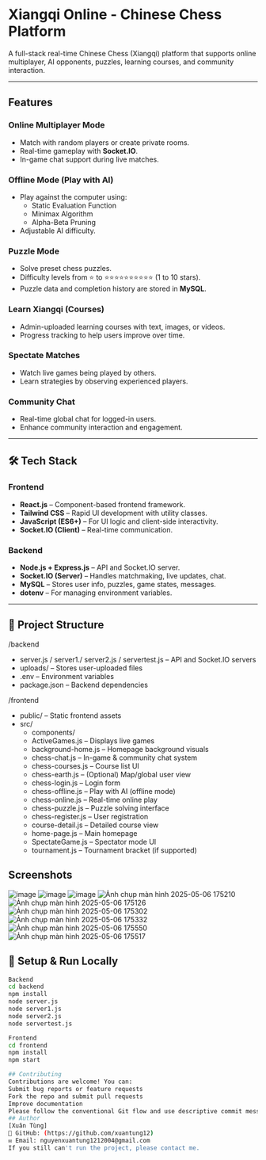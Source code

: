 # Xiangqi Online - Chinese Chess Platform

A full-stack real-time Chinese Chess (Xiangqi) platform that supports online multiplayer, AI opponents, puzzles, learning courses, and community interaction.

---

## Features

### Online Multiplayer Mode
- Match with random players or create private rooms.
- Real-time gameplay with **Socket.IO**.
- In-game chat support during live matches.

### Offline Mode (Play with AI)
- Play against the computer using:
  - Static Evaluation Function
  - Minimax Algorithm
  - Alpha-Beta Pruning
- Adjustable AI difficulty.

### Puzzle Mode
- Solve preset chess puzzles.
- Difficulty levels from ⭐ to ⭐⭐⭐⭐⭐⭐⭐⭐⭐⭐ (1 to 10 stars).
- Puzzle data and completion history are stored in **MySQL**.

### Learn Xiangqi (Courses)
- Admin-uploaded learning courses with text, images, or videos.
- Progress tracking to help users improve over time.

### Spectate Matches
- Watch live games being played by others.
- Learn strategies by observing experienced players.

### Community Chat
- Real-time global chat for logged-in users.
- Enhance community interaction and engagement.

---

## 🛠️ Tech Stack

### Frontend
- **React.js** – Component-based frontend framework.
- **Tailwind CSS** – Rapid UI development with utility classes.
- **JavaScript (ES6+)** – For UI logic and client-side interactivity.
- **Socket.IO (Client)** – Real-time communication.

### Backend
- **Node.js + Express.js** – API and Socket.IO server.
- **Socket.IO (Server)** – Handles matchmaking, live updates, chat.
- **MySQL** – Stores user info, puzzles, game states, messages.
- **dotenv** – For managing environment variables.

---

## 📁 Project Structure
/backend
- server.js / server1./ server2.js / servertest.js – API and Socket.IO servers
- uploads/ – Stores user-uploaded files
- .env – Environment variables
- package.json – Backend dependencies

/frontend
- public/ – Static frontend assets
- src/
  - components/
  - ActiveGames.js – Displays live games
  - background-home.js – Homepage background visuals
  - chess-chat.js – In-game & community chat system
  - chess-courses.js – Course list UI
  - chess-earth.js – (Optional) Map/global user view
  - chess-login.js – Login form
  - chess-offline.js – Play with AI (offline mode)
  - chess-online.js – Real-time online play
  - chess-puzzle.js – Puzzle solving interface
  - chess-register.js – User registration
  - course-detail.js – Detailed course view
  - home-page.js – Main homepage
  - SpectateGame.js – Spectator mode UI
  - tournament.js – Tournament bracket (if supported)

## Screenshots
![image](https://github.com/user-attachments/assets/0728e0fd-8eea-4c40-bacd-a0b20865cf43)
![image](https://github.com/user-attachments/assets/e2589844-8c4c-4ff8-b394-524053d0cc3f)
![image](https://github.com/user-attachments/assets/d08e0b5b-4e8d-48a0-8c96-ca108e6823f6)
![Ảnh chụp màn hình 2025-05-06 175210](https://github.com/user-attachments/assets/4c951389-2b71-4334-a92a-6754dd9badd8)
![Ảnh chụp màn hình 2025-05-06 175126](https://github.com/user-attachments/assets/ad4bbafa-70e0-463c-970a-28cdd02079d1)
![Ảnh chụp màn hình 2025-05-06 175302](https://github.com/user-attachments/assets/33514b4d-8b74-4b0d-88dc-a3195c6f5790)
![Ảnh chụp màn hình 2025-05-06 175332](https://github.com/user-attachments/assets/7813cc55-35bc-4aca-b426-07b0e9d655de)
![Ảnh chụp màn hình 2025-05-06 175550](https://github.com/user-attachments/assets/2bcedf31-9a4d-4df0-8117-e8df83f6df64)
![Ảnh chụp màn hình 2025-05-06 175517](https://github.com/user-attachments/assets/d0a96b66-6353-48f5-b19b-2c8135edfdcf)

## 🧪 Setup & Run Locally

```bash
Backend
cd backend
npm install
node server.js
node server1.js
node server2.js
node servertest.js

Frontend
cd frontend
npm install
npm start

## Contributing
Contributions are welcome! You can:
Submit bug reports or feature requests
Fork the repo and submit pull requests
Improve documentation
Please follow the conventional Git flow and use descriptive commit messages.
## Author
[Xuân Tùng]
🔗 GitHub: (https://github.com/xuantung12)
✉️ Email: nguyenxuantung1212004@gmail.com
If you still can't run the project, please contact me.
